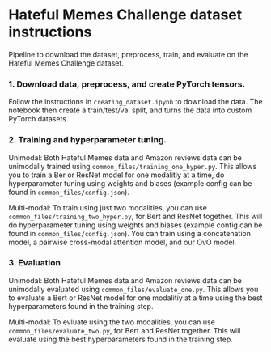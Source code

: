 # Hateful Memes Challenge dataset instructions
Pipeline to download the dataset, preprocess, train, and evaluate on the Hateful Memes Challenge dataset.

### 1. Download data, preprocess, and create PyTorch tensors.

Follow the instructions in  `creating_dataset.ipynb` to download the data. The notebook then create a train/test/val split, and turns the data into custom PyTorch datasets.


### 2. Training and hyperparameter tuning.

Unimodal:
Both Hateful Memes data and Amazon reviews data can be unimodally trained using `common_files/training_one_hyper.py`. This allows you to train a Ber or ResNet model for one modalitiy at a time, do hyperparameter tuning using weights and biases (example config can be found in `common_files/config.json`). 

Multi-modal:
To train using just two modalities, you can use `common_files/training_two_hyper.py`, for Bert and ResNet together. This will do hyperparameter tuning using weights and biases (example config can be found in `common_files/config.json`). You can train using a concatenation model, a pairwise cross-modal attention model, and our OvO model. 

### 3. Evaluation

Unimodal:
Both Hateful Memes data and Amazon reviews data can be unimodally evaluated using `common_files/evaluate_one.py`. This allows you to evaluate a Bert or ResNet model for one modalitiy at a time using the best hyperparameters found in the training step. 

Multi-modal:
To evluate using the two modalities, you can use `common_files/evaluate_two.py`, for Bert and ResNet together. This will evaluate using the best hyperparameters found in the training step. 
